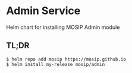 # Admin Service

Helm chart for installing MOSIP Admin module

## TL;DR

```console
$ helm repo add mosip https://mosip.github.io
$ helm install my-release mosip/admin
```
